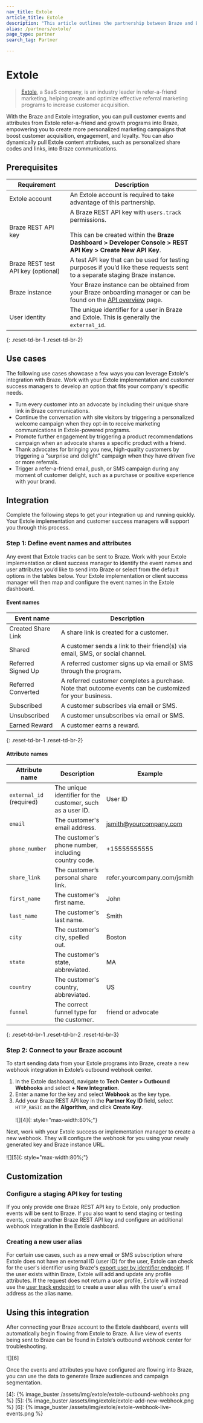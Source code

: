 ```yaml
---
nav_title: Extole
article_title: Extole
description: "This article outlines the partnership between Braze and Extole, a referral marketing company, that allows you to pull customer events and attributes from refer-a-friend and growth programs into Braze"
alias: /partners/extole/
page_type: partner
search_tag: Partner

---
```


# Extole

> [Extole][1], a SaaS company, is an industry leader in refer-a-friend marketing, helping create and optimize effective referral marketing programs to increase customer acquisition.

With the Braze and Extole integration, you can pull customer events and attributes from Extole refer-a-friend and growth programs into Braze, empowering you to create more personalized marketing campaigns that boost customer acquisition, engagement, and loyalty. You can also dynamically pull Extole content attributes, such as personalized share codes and links, into Braze communications.

## Prerequisites

| Requirement | Description |
| ----------- | ----------- |
| Extole account | An Extole account is required to take advantage of this partnership. |
| Braze REST API key | A Braze REST API key with `users.track` permissions. <br><br> This can be created within the **Braze Dashboard > Developer Console > REST API Key > Create New API Key**. |
| Braze REST test API key (optional) | A test API key that can be used for testing purposes if you’d like these requests sent to a separate staging Braze instance. |
| Braze instance | Your Braze instance can be obtained from your Braze onboarding manager or can be found on the [API overview]({{site.baseurl}}/api/basics/#endpoints) page. |
| User identity | The unique identifier for a user in Braze and Extole. This is generally the `external_id`. |
{: .reset-td-br-1 .reset-td-br-2}

## Use cases

The following use cases showcase a few ways you can leverage Extole's integration with Braze. Work with your Extole implementation and customer success managers to develop an option that fits your company's specific needs.
- Turn every customer into an advocate by including their unique share link in Braze communications.
- Continue the conversation with site visitors by triggering a personalized welcome campaign when they opt-in to receive marketing communications in Extole-powered programs.
- Promote further engagement by triggering a product recommendations campaign when an advocate shares a specific product with a friend.
- Thank advocates for bringing you new, high-quality customers by triggering a "surprise and delight" campaign when they have driven five or more referrals.
- Trigger a refer-a-friend email, push, or SMS campaign during any moment of customer delight, such as a purchase or positive experience with your brand.

## Integration

Complete the following steps to get your integration up and running quickly. Your Extole implementation and customer success managers will support you through this process.

### Step 1: Define event names and attributes 

Any event that Extole tracks can be sent to Braze. Work with your Extole implementation or client success manager to identify the event names and user attributes you’d like to send into Braze or select from the default options in the tables below. Your Extole implementation or client success manager will then map and configure the event names in the Extole dashboard.

#### Event names

| Event name | Description |
| ----------- | ----------- |
| Created Share Link | A share link is created for a customer. |
| Shared | A customer sends a link to their friend(s) via email, SMS, or social channel. |
| Referred Signed Up | A referred customer signs up via email or SMS through the program. |
| Referred Converted | A referred customer completes a purchase. Note that outcome events can be customized for your business.|
| Subscribed | A customer subscribes via email or SMS. |
| Unsubscribed | A customer unsubscribes via email or SMS. |
| Earned Reward | A customer earns a reward. |
{: .reset-td-br-1 .reset-td-br-2}

#### Attribute names

| Attribute name | Description | Example | 
| -------------- | ----- | ------- |
| `external_id` (required) | The unique identifier for the customer, such as a user ID. | User ID |
| `email` | The customer's email address. | jsmith@yourcompany.com |
| `phone_number` | The customer's phone number, including country code. | +15555555555 |
| `share_link` | The customer’s personal share link. | refer.yourcompany.com/jsmith |
| `first_name` | The customer's first name. | John |
| `last_name` | The customer's last name. | Smith |
| `city` | The customer's city, spelled out. | Boston |
| `state` | The customer's state, abbreviated. | MA |
| `country` | The customer's country, abbreviated. | US |
| `funnel` | The correct funnel type for the customer. | friend or advocate |
{: .reset-td-br-1 .reset-td-br-2 .reset-td-br-3}

### Step 2: Connect to your Braze account 

To start sending data from your Extole programs into Braze, create a new webhook integration in Extole’s outbound webhook center.

1. In the Extole dashboard, navigate to **Tech Center > Outbound Webhooks** and select **+ New Integration**.
2. Enter a name for the key and select **Webhook** as the key type. 
3. Add your Braze REST API key in the **Partner Key ID** field, select `HTTP_BASIC` as the **Algorithm**, and click **Create Key**.<br><br>![][4]{: style="max-width:80%;"}

Next, work with your Extole success or implementation manager to create a new webhook. They will configure the webhook for you using your newly generated key and Braze instance URL.<br><br>![][5]{: style="max-width:80%;"}

## Customization

### Configure a staging API key for testing

If you only provide one Braze REST API key to Extole, only production events will be sent to Braze. If you also want to send staging or testing events, create another Braze REST API key and configure an additional webhook integration in the Extole dashboard.

### Creating a new user alias

For certain use cases, such as a new email or SMS subscription where Extole does not have an external ID (user ID) for the user, Extole can check for the user's identifier using Braze's [export user by identifier endpoint][2]. If the user exists within Braze, Extole will add and update any profile attributes. If the request does not return a user profile, Extole will instead use the [user track endpoint][3] to create a user alias with the user's email address as the alias name.

## Using this integration

After connecting your Braze account to the Extole dashboard, events will automatically begin flowing from Extole to Braze. A live view of events being sent to Braze can be found in Extole’s outbound webhook center for troubleshooting. 

![][6]

Once the events and attributes you have configured are flowing into Braze, you can use the data to generate Braze audiences and campaign segmentation.

[1]: https://www.extole.com
[2]: https://www.braze.com/docs/api/endpoints/export/user_data/post_users_identifier/
[3]: https://www.braze.com/docs/api/endpoints/user_data/post_user_track/#request-body
[4]: {% image_buster /assets/img/extole/extole-outbound-webhooks.png %}
[5]: {% image_buster /assets/img/extole/extole-add-new-webhook.png %}
[6]: {% image_buster /assets/img/extole/extole-webhook-live-events.png %}